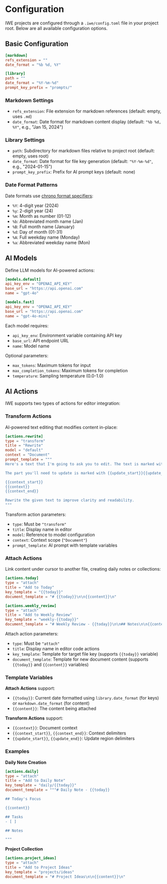 # Configuration

IWE projects are configured through a `.iwe/config.toml` file in your project root. Below are all available configuration options.

## Basic Configuration

``` toml
[markdown]
refs_extension = ""
date_format = "%b %d, %Y"

[library]
path = ""
date_format = "%Y-%m-%d"
prompt_key_prefix = "prompts/"
```

### Markdown Settings

- `refs_extension`: File extension for markdown references (default: empty, uses `.md`)
- `date_format`: Date format for markdown content display (default: `"%b %d, %Y"`, e.g., "Jan 15, 2024")

### Library Settings

- `path`: Subdirectory for markdown files relative to project root (default: empty, uses root)
- `date_format`: Date format for file key generation (default: `"%Y-%m-%d"`, e.g., "2024-01-15")
- `prompt_key_prefix`: Prefix for AI prompt keys (default: none)

### Date Format Patterns

Date formats use [chrono format specifiers](https://docs.rs/chrono/latest/chrono/format/strftime/index.html):

- `%Y`: 4-digit year (2024)
- `%y`: 2-digit year (24)
- `%m`: Month as number (01-12)
- `%b`: Abbreviated month name (Jan)
- `%B`: Full month name (January)
- `%d`: Day of month (01-31)
- `%A`: Full weekday name (Monday)
- `%a`: Abbreviated weekday name (Mon)

## AI Models

Define LLM models for AI-powered actions:

``` toml
[models.default]
api_key_env = "OPENAI_API_KEY"
base_url = "https://api.openai.com"
name = "gpt-4o"

[models.fast]
api_key_env = "OPENAI_API_KEY"
base_url = "https://api.openai.com"
name = "gpt-4o-mini"
```

Each model requires:

- `api_key_env`: Environment variable containing API key
- `base_url`: API endpoint URL
- `name`: Model name

Optional parameters:

- `max_tokens`: Maximum tokens for input
- `max_completion_tokens`: Maximum tokens for completion
- `temperature`: Sampling temperature (0.0-1.0)

## AI Actions

IWE supports two types of actions for editor integration:

### Transform Actions

AI-powered text editing that modifies content in-place:

``` toml
[actions.rewrite]
type = "transform"
title = "Rewrite"
model = "default"
context = "Document"
prompt_template = """
Here's a text that I'm going to ask you to edit. The text is marked with {{context_start}}{{context_end}} tag.

The part you'll need to update is marked with {{update_start}}{{update_end}}.

{{context_start}}
{{context}}
{{context_end}}

Rewrite the given text to improve clarity and readability.
"""
```

Transform action parameters:

- `type`: Must be `"transform"`
- `title`: Display name in editor
- `model`: Reference to model configuration
- `context`: Context scope (`"Document"`)
- `prompt_template`: AI prompt with template variables

### Attach Actions

Link content under cursor to another file, creating daily notes or collections:

``` toml
[actions.today]
type = "attach"
title = "Add to Today"
key_template = "{{today}}"
document_template = "# {{today}}\n\n{{content}}\n"

[actions.weekly_review]
type = "attach" 
title = "Add to Weekly Review"
key_template = "weekly-{{today}}"
document_template = "# Weekly Review - {{today}}\n\n## Notes\n\n{{content}}\n\n## Action Items\n\n- [ ] \n"
```

Attach action parameters:

- `type`: Must be `"attach"`
- `title`: Display name in editor code actions
- `key_template`: Template for target file key (supports `{{today}}` variable)
- `document_template`: Template for new document content (supports `{{today}}` and `{{content}}` variables)

### Template Variables

**Attach Actions** support:

- `{{today}}`: Current date formatted using `library.date_format` (for keys) or `markdown.date_format` (for content)
- `{{content}}`: The content being attached

**Transform Actions** support:

- `{{context}}`: Document context
- `{{context_start}}`, `{{context_end}}`: Context delimiters
- `{{update_start}}`, `{{update_end}}`: Update region delimiters

### Examples

**Daily Note Creation**

``` toml
[actions.daily]
type = "attach"
title = "Add to Daily Note"
key_template = "daily/{{today}}"
document_template = """# Daily Note - {{today}}

## Today's Focus

{{content}}

## Tasks
- [ ] 

## Notes

"""
```

**Project Collection**

``` toml
[actions.project_ideas]
type = "attach"
title = "Add to Project Ideas" 
key_template = "projects/ideas"
document_template = "# Project Ideas\n\n{{content}}\n"
```
